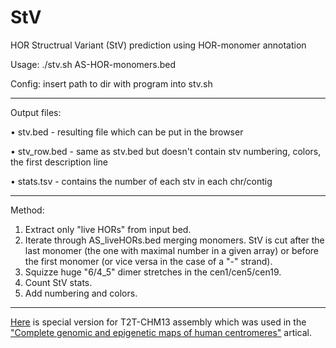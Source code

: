 # StV

HOR Structrual Variant (StV) prediction using HOR-monomer annotation

Usage: ./stv.sh AS-HOR-monomers.bed

Config: insert path to dir with program into stv.sh
___

Output files:

• stv.bed - resulting file which can be put in the browser
  
• stv_row.bed - same as stv.bed but doesn't contain stv numbering, colors, the first description line

• stats.tsv - contains the number of each stv in each chr/contig
___

Method:

1. Extract only "live HORs" from input bed.
2. Iterate through AS_liveHORs.bed merging monomers. StV is cut after the last monomer (the one with maximal number in a given array) or before the first monomer (or vice versa in the case of a "-" strand).
3. Squizze huge "6/4_5" dimer stretches in the cen1/cen5/cen19.
4. Count StV stats.
5. Add numbering and colors. 

___

[Here](https://github.com/fedorrik/stv_chm13) is special version for T2T-CHM13 assembly which was used in the ["Complete genomic and epigenetic maps of human centromeres"](https://www.biorxiv.org/content/10.1101/2021.07.12.452052v1) artical.
